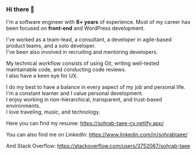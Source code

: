 ### Hi there 👋

I'm a software engineer with **8+ years** of experience. Most of my career has been focused on **front-end** and WordPress development.

I've worked as a team-lead, a consultant, a developer in agile-based product teams, and a solo developer.\
I've been also involved in recruiting and mentoring developers.

My technical workflow consists of using Git, writing well-tested maintainable code, and conducting code reviews.\
I also have a keen eye for UX.

I do my best to have a balance in every aspect of my job and personal life.\
I'm a constant learner and I value personal development.\
I enjoy working in non-hierarchical, transparent, and trust-based environments.\
I love traveling, music, and technology.

Here you can find my resume:
https://sohrab-taee-cv.netlify.app/

You can also find me on LinkedIn:
https://www.linkedin.com/in/sohrabtaee/

And Stack Overflow:
https://stackoverflow.com/users/3752067/sohrab-taee
